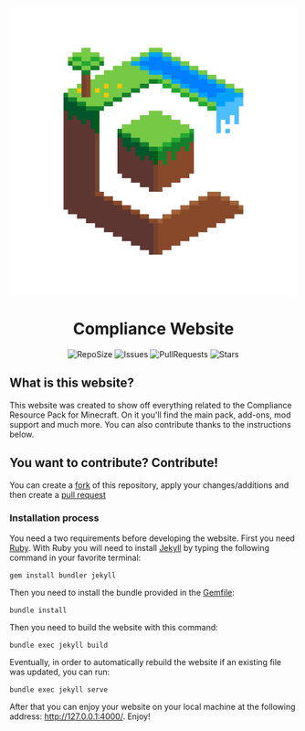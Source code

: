 <p align="center">
  <a href="https://compliancepack.net/" target="_blank">
    <img src="./image/icon/compliance_32x.png" alt="logo">
  </a>
  <h1 align="center">Compliance Website</h1>

  <div align="center">

![RepoSize](https://img.shields.io/github/repo-size/Compliance-Resource-Pack/Website?style=flat-square)
![Issues](https://img.shields.io/github/issues/Compliance-Resource-Pack/Website?style=flat-square)
![PullRequests](https://img.shields.io/github/issues-pr/Compliance-Resource-Pack/Website?style=flat-square)
![Stars](https://img.shields.io/github/stars/Compliance-Resource-Pack/Website?style=flat-square)
  </div>
</p>

## What is this website?
This website was created to show off everything related to the Compliance Resource Pack for Minecraft. On it you'll find the main pack, add-ons, mod support and much more.
You can also contribute thanks to the instructions below.

## You want to contribute? Contribute!

You can create a [fork](https://github.com/Compliance-Resource-Pack/Website/network/members) of this repository, apply your changes/additions and then create a [pull request](https://github.com/Compliance-Resource-Pack/Website/compare)

### Installation process

You need a two requirements before developing the website. First you need [Ruby](https://www.ruby-lang.org/en/downloads/). With Ruby you will need to install [Jekyll](https://jekyllrb.com/) by typing the following command in your favorite terminal:
```
gem install bundler jekyll
```

Then you need to install the bundle provided in the [Gemfile](./Gemfile):
```
bundle install
```

Then you need to build the website with this command:
```
bundle exec jekyll build
```

Eventually, in order to automatically rebuild the website if an existing file was updated, you can run:
```
bundle exec jekyll serve
```
After that you can enjoy your website on your local machine at the following address: http://127.0.0.1:4000/. Enjoy!
